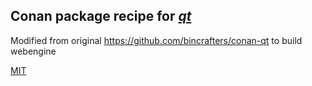 ## Conan package recipe for [*qt*](https://www.qt.io)

Modified from original https://github.com/bincrafters/conan-qt to build webengine

[MIT](https://github.com/bincrafters/conan-qt/blob/stable/5.12.4/LICENSE.md)
